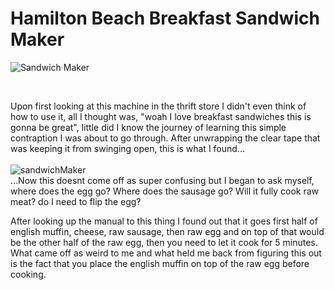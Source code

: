 # Hamilton Beach Breakfast Sandwich Maker
![Sandwich Maker](https://user-images.githubusercontent.com/52172832/155641285-58f2d31c-8cfc-49b7-b1a0-30956a7d4ded.png)


<br>

Upon first looking at this machine in the thrift store I didn't even think of how to use it, all I thought was,
"woah I love breakfast sandwiches this is gonna be great", little did I know the journey of learning this simple
contraption I was about to go through. After unwrapping the clear tape that was keeping it from swinging open, this is what I
found...
<br>
<br>
![sandwichMaker](https://user-images.githubusercontent.com/52172832/155640222-d3d13b3d-2802-4ade-a17b-7e16a6b4e62e.gif)
<br>
...Now this doesnt come off as super confusing but I began to ask myself, where does the egg go? Where does the sausage go? Will it fully cook raw meat?
do I need to flip the egg?
<br>

After looking up the manual to this thing I found out that it goes first half of english muffin, cheese, raw sausage, then raw egg and on top of that 
would be the other half of the raw egg, then you need to let it cook for 5 minutes.
What came off as weird to me and what held me back from figuring this out is the fact that you place the english muffin on top of the raw egg before cooking.
